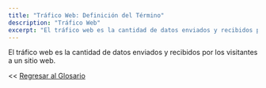 ```yaml
---
title: "Tráfico Web: Definición del Término"
description: "Tráfico Web"
excerpt: "El tráfico web es la cantidad de datos enviados y recibidos por los visitantes a un sitio web."
---
```


El tráfico web es la cantidad de datos enviados y recibidos por los visitantes a un sitio web.

<< [Regresar al Glosario](https://ciberninjas.com/glosario/ "Regresar a la Página Principal del Glosario")